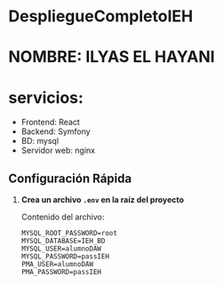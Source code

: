 # DespliegueCompletoIEH

# NOMBRE: ILYAS EL HAYANI

# servicios:

- Frontend:
  React
- Backend:
  Symfony
- BD:
  mysql
- Servidor web:
  nginx

## Configuración Rápida

1. **Crea un archivo `.env` en la raíz del proyecto**

   Contenido del archivo:

   ```env
   MYSQL_ROOT_PASSWORD=root
   MYSQL_DATABASE=IEH_BD
   MYSQL_USER=alumnoDAW
   MYSQL_PASSWORD=passIEH
   PMA_USER=alumnoDAW
   PMA_PASSWORD=passIEH
   ```
